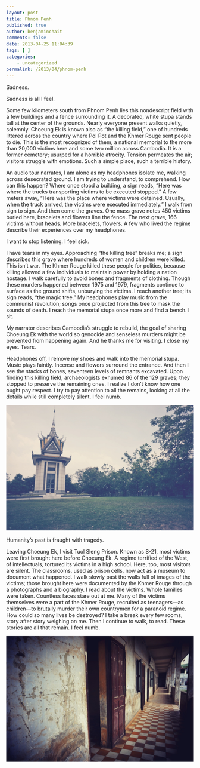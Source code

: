 ```yaml
---
layout: post
title: Phnom Penh
published: true
author: benjaminchait
comments: false
date: 2013-04-25 11:04:39
tags: [ ]
categories:
    - uncategorized
permalink: /2013/04/phnom-penh
---
```

Sadness.

Sadness is all I feel.

Some few kilometers south from Phnom Penh lies this nondescript field with a few buildings and a fence surrounding it. A decorated, white stupa stands tall at the center of the grounds. Nearly everyone present walks quietly, solemnly. Choeung Ek is known also as “the killing field,” one of hundreds littered across the country where Pol Pot and the Khmer Rouge sent people to die. This is the most recognized of them, a national memorial to the more than 20,000 victims here and some two million across Cambodia. It is a former cemetery; usurped for a horrible atrocity. Tension permeates the air; visitors struggle with emotions. Such a simple place, such a terrible history.

An audio tour narrates, I am alone as my headphones isolate me, walking across desecrated ground. I am trying to understand, to comprehend. How can this happen? Where once stood a building, a sign reads, “Here was where the trucks transporting victims to be executed stopped.” A few meters away, “Here was the place where victims were detained. Usually, when the truck arrived, the victims were executed immediately.” I walk from sign to sign. And then come the graves. One mass grave notes 450 victims buried here, bracelets and flowers line the fence. The next grave, 166 victims without heads. More bracelets, flowers. A few who lived the regime describe their experiences over my headphones.

I want to stop listening. I feel sick.

I have tears in my eyes. Approaching “the killing tree” breaks me; a sign describes this grave where hundreds of women and children were killed. This isn’t war. The Khmer Rouge killed these people for politics, because killing allowed a few individuals to maintain power by holding a nation hostage. I walk carefully to avoid bones and fragments of clothing. Though these murders happened between 1975 and 1979, fragments continue to surface as the ground shifts, unburying the victims. I reach another tree; its sign reads, “the magic tree.” My headphones play music from the communist revolution; songs once projected from this tree to mask the sounds of death. I reach the memorial stupa once more and find a bench. I sit.

My narrator describes Cambodia’s struggle to rebuild, the goal of sharing Choeung Ek with the world so genocide and senseless murders might be prevented from happening again. And he thanks me for visiting. I close my eyes. Tears.

Headphones off, I remove my shoes and walk into the memorial stupa. Music plays faintly. Incense and flowers surround the entrance. And then I see the stacks of bones, seventeen levels of remnants excavated. Upon finding this killing field, archaeologists exhumed 86 of the 129 graves; they stopped to preserve the remaining ones. I realize I don’t know how one ought pay respect. I try to pay attention to all the remains, looking at all the details while still completely silent. I feel numb.


![Choeung Ek, memorial stupa][1]

Humanity’s past is fraught with tragedy.

Leaving Choeung Ek, I visit Tuol Sleng Prison. Known as S-21, most victims were first brought here before Choeung Ek. A regime terrified of the West, of intellectuals, tortured its victims in a high school. Here, too, most visitors are silent. The classrooms, used as prison cells, now act as a museum to document what happened. I walk slowly past the walls full of images of the victims; those brought here were documented by the Khmer Rouge through a photographs and a biography. I read about the victims. Whole families were taken. Countless faces stare out at me. Many of the victims themselves were a part of the Khmer Rouge, recruited as teenagers—as children—to brutally murder their own countrymen for a paranoid regime. How could so many lives be destroyed? I take a break every few rooms, story after story weighing on me. Then I continue to walk, to read. These stories are all that remain. I feel numb.


![Tuol Sleng Prison][2]

 [1]: /wp-content/uploads/media/img/2013/04-wp/20130425-235356.jpg
 [2]: /wp-content/uploads/media/img/2013/04-wp/20130425-235407.jpg
